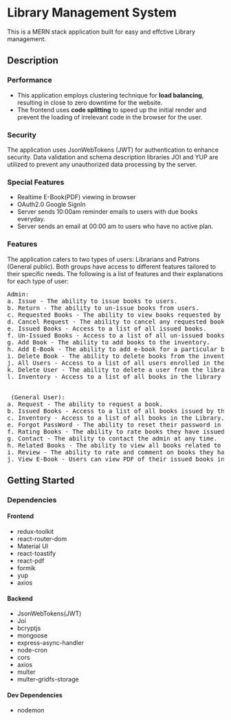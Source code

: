 # Library Management System

This is a MERN stack application built for easy and effctive Library management.

## Description

### Performance
- This application employs clustering technique for **load balancing**, resulting in close to zero downtime for the website.
- The frontend uses **code splitting** to speed up the initial render and prevent the loading of irrelevant code in the browser for the user.

### Security
The application uses JsonWebTokens (JWT) for authentication to enhance security. Data validation and schema description libraries JOI and YUP are utilized to prevent any unauthorized data processing by the server.

### Special Features
- Realtime E-Book(PDF) viewing in browser
- OAuth2.0 Google SignIn
- Server sends 10:00am reminder emails to users with due books everyday.
- Server sends an email at 00:00 am to users who have no active plan.

### Features
The application caters to two types of users: Librarians and Patrons (General public). Both groups have access to different features tailored to their specific needs. The following is a list of features and their explanations for each type of user:
<pre>
Admin:
a. Issue - The ability to issue books to users.
b. Return - The ability to un-issue books from users.
c. Requested Books - The ability to view books requested by users.
d. Cancel Request - The ability to cancel any requested book.
e. Issued Books - Access to a list of all issued books.
f. Un-Issued Books - Access to a list of all un-issued books.
g. Add Book - The ability to add books to the inventory.
h. Add E-Book - The ability to add e-book for a particular book
i. Delete Book - The ability to delete books from the inventory.
j. All Users - Access to a list of all users enrolled in the library.
k. Delete User - The ability to delete a user from the library.
l. Inventory - Access to a list of all books in the library with the ability to search and filter based on various parameters.


 (General User):
a. Request - The ability to request a book.
b. Issued Books - Access to a list of all books issued by them.
c. Inventory - Access to a list of all books in the Library.
e. Forgot PassWord - The ability to reset their password in case of forgetting it.
f. Rating Books - The ability to rate books they have issued.
g. Contact - The ability to contact the admin at any time.
h. Related Books - The ability to view all books related to a specific genre.
i. Review - The ability to rate and comment on books they have issued.
j. View E-Book - Users can view PDF of their issued books in realtime
</pre>


## Getting Started

### Dependencies

#### Frontend

- redux-toolkit
- react-router-dom
- Material UI
- react-toastify
- react-pdf
- formik
- yup
- axios

#### Backend

- JsonWebTokens(JWT)
- Joi
- bcryptjs
- mongoose
- express-async-handler
- node-cron
- cors
- axios
- multer
- multer-gridfs-storage

#### Dev Dependencies

- nodemon

